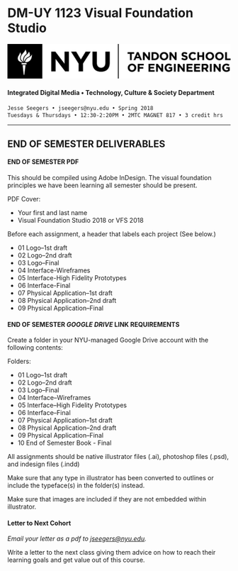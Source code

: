 # DM-UY 1123 Visual Foundation Studio
![NYU](nyu_soe_logo.png)
#### Integrated Digital Media • Technology, Culture & Society Department 
    Jesse Seegers • jseegers@nyu.edu • Spring 2018 
    Tuesdays & Thursdays • 12:30-2:20PM • 2MTC MAGNET 817 • 3 credit hrs
---


## END OF SEMESTER DELIVERABLES

#### END OF SEMESTER PDF
This should be compiled using Adobe InDesign. The visual foundation principles we have been learning all semester should be present.    

PDF Cover:

* Your first and last name
* Visual Foundation Studio 2018 or VFS 2018 

Before each assignment, a header that labels each project (See below.)

* 01 Logo–1st draft
* 02 Logo–2nd draft
* 03 Logo–Final
* 04 Interface-Wireframes
* 05 Interface-High Fidelity Prototypes
* 06 Interface-Final
* 07 Physical Application–1st draft
* 08 Physical Application–2nd draft
* 09 Physical Application–Final


#### END OF SEMESTER *GOOGLE DRIVE* LINK REQUIREMENTS  
 
Create a folder in your NYU-managed Google Drive account with the following contents:

Folders:

* 01 Logo–1st draft
* 02 Logo–2nd draft
* 03 Logo–Final
* 04 Interface–Wireframes
* 05 Interface–High Fidelity Prototypes
* 06 Interface–Final
* 07 Physical Application–1st draft
* 08 Physical Application–2nd draft
* 09 Physical Application–Final
* 10 End of Semester Book - Final

All assignments should be native illustrator files (.ai), photoshop files (.psd), and indesign files (.indd)

Make sure that any type in illustrator has been converted to outlines or include the typeface(s) in the folder(s) instead.

Make sure that images are included if they are not embedded within illustrator.


#### Letter to Next Cohort

*Email your letter as a pdf to jseegers@nyu.edu.*

Write a letter to the next class giving them advice on how to reach their learning goals and get value out of this course.
